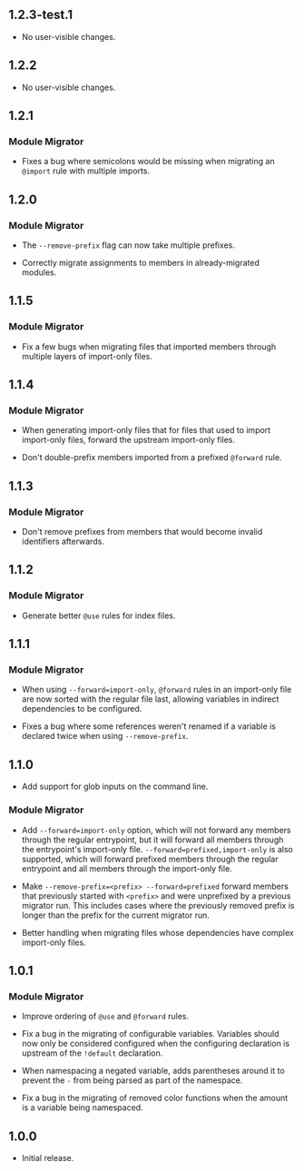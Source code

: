 ## 1.2.3-test.1

* No user-visible changes.

## 1.2.2

* No user-visible changes.

## 1.2.1

### Module Migrator

* Fixes a bug where semicolons would be missing when migrating an `@import` rule
  with multiple imports.

## 1.2.0

### Module Migrator

* The `--remove-prefix` flag can now take multiple prefixes.

* Correctly migrate assignments to members in already-migrated modules.

## 1.1.5

### Module Migrator

* Fix a few bugs when migrating files that imported members through multiple
  layers of import-only files.

## 1.1.4

### Module Migrator

* When generating import-only files that for files that used to import
  import-only files, forward the upstream import-only files.

* Don't double-prefix members imported from a prefixed `@forward` rule.

## 1.1.3

### Module Migrator

* Don't remove prefixes from members that would become invalid identifiers
  afterwards.

## 1.1.2

### Module Migrator

* Generate better `@use` rules for index files.

## 1.1.1

### Module Migrator

* When using `--forward=import-only`, `@forward` rules in an import-only file
  are now sorted with the regular file last, allowing variables in indirect
  dependencies to be configured.

* Fixes a bug where some references weren't renamed if a variable is declared
  twice when using `--remove-prefix`.

## 1.1.0

* Add support for glob inputs on the command line.

### Module Migrator

* Add `--forward=import-only` option, which will not forward any members through
  the regular entrypoint, but it will forward all members through the
  entrypoint's import-only file. `--forward=prefixed,import-only` is also
  supported, which will forward prefixed members through the regular entrypoint
  and all members through the import-only file.

* Make `--remove-prefix=<prefix> --forward=prefixed` forward members that
  previously started with `<prefix>` and were unprefixed by a previous migrator
  run. This includes cases where the previously removed prefix is longer than
  the prefix for the current migrator run.

* Better handling when migrating files whose dependencies have complex
  import-only files.

## 1.0.1

### Module Migrator

* Improve ordering of `@use` and `@forward` rules.

* Fix a bug in the migrating of configurable variables. Variables should now
  only be considered configured when the configuring declaration is upstream of
  the `!default` declaration.

* When namespacing a negated variable, adds parentheses around it to prevent the
  `-` from being parsed as part of the namespace.

* Fix a bug in the migrating of removed color functions when the amount is a
  variable being namespaced.

## 1.0.0

* Initial release.
